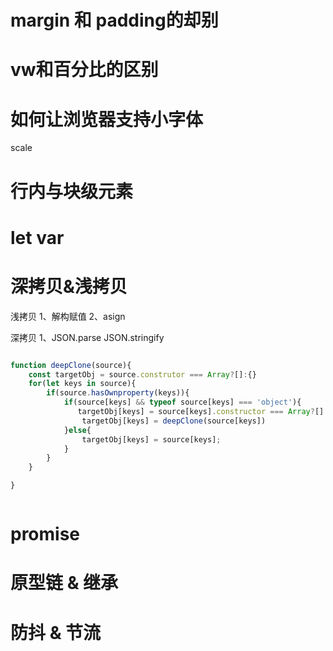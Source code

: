 




# margin 和 padding的却别


# vw和百分比的区别



# 如何让浏览器支持小字体

scale




# 行内与块级元素




# let  var




# 深拷贝&浅拷贝

浅拷贝
1、解构赋值
2、asign


深拷贝
1、JSON.parse JSON.stringify



```js

function deepClone(source){
    const targetObj = source.construtor === Array?[]:{}
    for(let keys in source){
        if(source.hasOwnproperty(keys)){
            if(source[keys] && typeof source[keys] === 'object'){
               targetObj[keys] = source[keys].constructor === Array?[]:{}
                targetObj[keys] = deepClone(source[keys])
            }else{
                targetObj[keys] = source[keys];
            }
        }
    }

}



```




# promise






# 原型链 & 继承




# 防抖 & 节流


